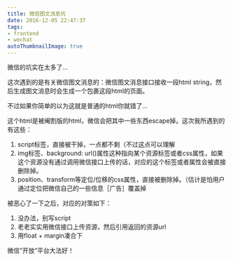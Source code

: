 ```yaml
---
title: 微信图文消息坑
date: 2016-12-05 22:47:37
tags: 
- frontend
- wechat
autoThumbnailImage: true
---
```


微信的坑实在太多了...

这次遇到的是有关微信图文消息的：微信图文消息接口接收一段html string，然后生成图文消息时会生成一个包裹这段html的页面。

不过如果你简单的以为这就是普通的html你就错了...

这个html是被阉割版的html，微信会把其中一些东西escape掉。这次我所遇到的有这些：

1. script标签，直接被干掉，一点都不剩（不过这点可以理解
2. img标签、background: url()属性这种指向某个资源标签或者css属性，如果这个资源没有通过调用微信接口上传的话，对应的这个标签或者属性会被直接删除掉。
3. position、transform等定位/位移的css属性，直接被删除掉。（估计是怕用户通过定位把微信自己的一些信息［广告］覆盖掉

被恶心了一下之后，对应的对策如下：

1. 没办法，别写script
2. 老老实实用微信接口上传资源，然后引用返回的资源url
3. 用float + margin凑合下

微信”开放“平台大法好！